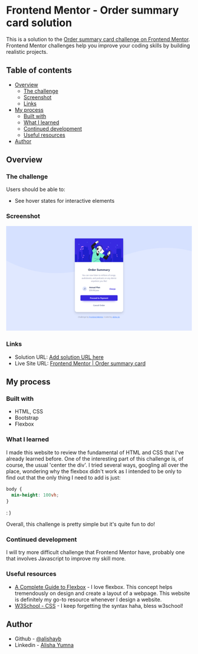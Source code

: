 # Frontend Mentor - Order summary card solution

This is a solution to the [Order summary card challenge on Frontend Mentor](https://www.frontendmentor.io/challenges/order-summary-component-QlPmajDUj). Frontend Mentor challenges help you improve your coding skills by building realistic projects. 

## Table of contents

- [Overview](#overview)
  - [The challenge](#the-challenge)
  - [Screenshot](#screenshot)
  - [Links](#links)
- [My process](#my-process)
  - [Built with](#built-with)
  - [What I learned](#what-i-learned)
  - [Continued development](#continued-development)
  - [Useful resources](#useful-resources)
- [Author](#author)

## Overview

### The challenge

Users should be able to:

- See hover states for interactive elements

### Screenshot

![](./web-screenshot.png)

### Links

- Solution URL: [Add solution URL here](https://your-solution-url.com)
- Live Site URL: [Frontend Mentor | Order summary card](https://alishayb.github.io/order-summary-card/)

## My process

### Built with

- HTML, CSS
- Bootstrap
- Flexbox

### What I learned

I made this website to review the fundamental of HTML and CSS that I've already learned before. One of the interesting part of this challenge is, of course, the usual 'center the div'. I tried several ways, googling all over the place, wondering why the flexbox didn't work as I intended to be only to find out that the only thing I need to add is just: 
```css
body {
  min-height: 100vh;
}
```
: )

Overall, this challenge is pretty simple but it's quite fun to do!

### Continued development

I will try more difficult challenge that Frontend Mentor have, probably one that involves Javascript to improve my skill more. 

### Useful resources

- [A Complete Guide to Flexbox](https://css-tricks.com/snippets/css/a-guide-to-flexbox/) - I love flexbox. This concept helps tremendously on design and create a layout of a webpage. This website is definitely my go-to resource whenever I design a website.
- [W3School - CSS](https://www.w3schools.com/css/default.asp) - I keep forgetting the syntax haha, bless w3school! 

## Author

- Github - [@alishayb](https://github.com/alishayb)
- Linkedin - [Alisha Yumna](https://www.linkedin.com/in/alisha-yumna-bakri-922682166/)
